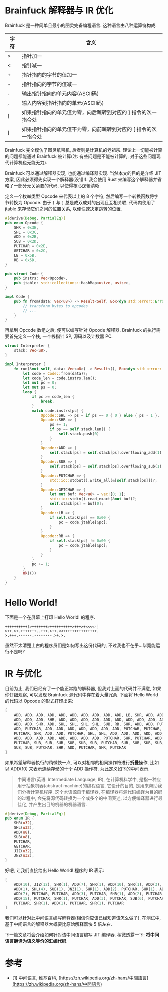 # Brainfuck 解释器与 IR 优化

Brainfuck 是一种简单且最小的图灵完备编程语言. 这种语言由八种运算符构成:

| 字符 |                              含义                               |
| ---- | --------------------------------------------------------------- |
| >    | 指针加一                                                        |
| <    | 指针减一                                                        |
| +    | 指针指向的字节的值加一                                          |
| -    | 指针指向的字节的值减一                                          |
| .    | 输出指针指向的单元内容(ASCII码)                                 |
| ,    | 输入内容到指针指向的单元(ASCII码)                               |
| [    | 如果指针指向的单元值为零，向后跳转到对应的 ] 指令的次一指令处   |
| ]    | 如果指针指向的单元值不为零，向前跳转到对应的 [ 指令的次一指令处 |

Brainfuck 完全模仿了图灵纸带机, 后者则是计算机的老祖宗. 理论上一切能被计算的问题都能通过 Brainfuck 被计算(注: 有些问题是不能被计算的, 对于这些问题现代计算机也无能无力).

Brainfuck 可以通过解释器实现, 也能通过编译器实现. 当然本文的目的是介绍 JIT 方案, 因此必须得先实现一个解释器(没错!). 我会使用 Rust 来编写这个解释器并省略了一部分无关紧要的代码, 以使得核心逻辑清晰.

定义一个枚举类型 Opcode 来代表以上的 8 个字符, 然后编写一个转换函数将字节转换为 Opcode. 由于 `[` 与 `]` 总是成双成对的出现且互相关联, 代码内使用了 jtable 来存储它们之间的位置关系, 以便快速决定跳转的位置.

```rs
#[derive(Debug, PartialEq)]
pub enum Opcode {
    SHR = 0x3E,
    SHL = 0x3C,
    ADD = 0x2B,
    SUB = 0x2D,
    PUTCHAR = 0x2E,
    GETCHAR = 0x2C,
    LB = 0x5B,
    RB = 0x5D,
}

pub struct Code {
    pub instrs: Vec<Opcode>,
    pub jtable: std::collections::HashMap<usize, usize>,
}

impl Code {
    pub fn from(data: Vec<u8>) -> Result<Self, Box<dyn std::error::Error>> {
        // transform bytes to opcodes
        // ...
    }
}
```

再拿到 Opcode 数组之后, 便可以编写针对 Opcode 解释器. Brainfuck 的执行需要首先定义一个栈, 一个栈指针 SP, 源码以及计数器 PC.

```rs
struct Interpreter {
    stack: Vec<u8>,
}

impl Interpreter {
    fn run(&mut self, data: Vec<u8>) -> Result<(), Box<dyn std::error::Error>> {
        let code = Code::from(data)?;
        let code_len = code.instrs.len();
        let mut pc = 0;
        let mut ps = 0;
        loop {
            if pc >= code_len {
                break;
            }
            match code.instrs[pc] {
                Opcode::SHL => ps = if ps == 0 { 0 } else { ps - 1 },
                Opcode::SHR => {
                    ps += 1;
                    if ps == self.stack.len() {
                        self.stack.push(0)
                    }
                }
                Opcode::ADD => {
                    self.stack[ps] = self.stack[ps].overflowing_add(1).0;
                }
                Opcode::SUB => {
                    self.stack[ps] = self.stack[ps].overflowing_sub(1).0;
                }
                Opcode::PUTCHAR => {
                    std::io::stdout().write_all(&[self.stack[ps]])?;
                }
                Opcode::GETCHAR => {
                    let mut buf: Vec<u8> = vec![0; 1];
                    std::io::stdin().read_exact(&mut buf)?;
                    self.stack[ps] = buf[0];
                }
                Opcode::LB => {
                    if self.stack[ps] == 0x00 {
                        pc = code.jtable[&pc];
                    }
                }
                Opcode::RB => {
                    if self.stack[ps] != 0x00 {
                        pc = code.jtable[&pc];
                    }
                }
            }
            pc += 1;
        }
        Ok(())
    }
}
```

# Hello World!

下面是一个在屏幕上打印 Hello World! 的程序.

```no-highlight
++++++++++[>+++++++>++++++++++>+++>+<<<<-]
>++.>+.+++++++..+++.>++.<<+++++++++++++++.
>.+++.------.--------.>+.>.
```

虽然不太清楚上古的程序员们是如何写出这份代码的, 不过我也不在乎...毕竟能运行不是吗?

# IR 与优化

目前为止, 我们已经有了一个能正常跑的解释器, 但我对上面的代码并不满意, 如果你仔细观察, 可以发现 Brainfuck 源代码中存在着大量冗余. 下面将 Hello World 的代码以 Opcode 的形式打印出来:

```rs
[
    ADD, ADD, ADD, ADD, ADD, ADD, ADD, ADD, ADD, ADD, LB, SHR, ADD, ADD, ADD, ADD,
    ADD, ADD, ADD, SHR, ADD, ADD, ADD, ADD, ADD, ADD, ADD, ADD, ADD, ADD, SHR, ADD,
    ADD, ADD, SHR, ADD, SHL, SHL, SHL, SHL, SUB, RB, SHR, ADD, ADD, PUTCHAR, SHR,
    ADD, PUTCHAR, ADD, ADD, ADD, ADD, ADD, ADD, ADD, PUTCHAR, PUTCHAR, ADD, ADD, ADD,
    PUTCHAR, SHR, ADD, ADD, PUTCHAR, SHL, SHL, ADD, ADD, ADD, ADD, ADD, ADD, ADD,
    ADD, ADD, ADD, ADD, ADD, ADD, ADD, ADD, PUTCHAR, SHR, PUTCHAR, ADD, ADD, ADD,
    PUTCHAR, SUB, SUB, SUB, SUB, SUB, SUB, PUTCHAR, SUB, SUB, SUB, SUB, SUB, SUB,
    SUB, SUB, PUTCHAR, SHR, ADD, PUTCHAR, SHR, PUTCHAR
]
```

如果希望解释器执行的稍微快一点, 可以对相邻的相同操作符进行**折叠**操作, 比如以 ADD(10) 来表示连续存储的十个 ADD 操作符. 为此定义如下的中间表示.

> 中间语言(英语: Intermediate Language, IR), 在计算机科学中, 是指一种应用于抽象机器(abstract machine)的编程语言, 它设计的目的, 是用来帮助我们分析计算机程序. 这个术语源自于编译器, 在编译器将源代码编译为目的码的过程中, 会先将源代码转换为一个或多个的中间表述, 以方便编译器进行最佳化, 并产生出目的机器的机器语言.

```rs
#[derive(Debug, PartialEq)]
pub enum IR {
    SHR(u32),
    SHL(u32),
    ADD(u8),
    SUB(u8),
    PUTCHAR,
    GETCHAR,
    JIZ(u32),
    JNZ(u32),
}
```

好吧, 让我们直接给出 Hello World! 程序的 IR 表示:

```rs
[
    ADD(10), JIZ(12), SHR(1), ADD(7), SHR(1), ADD(10), SHR(1), ADD(3), SHR(1),
    ADD(1), SHL(4), SUB(1), JNZ(1), SHR(1), ADD(2), PUTCHAR, SHR(1), ADD(1), PUTCHAR,
    ADD(7), PUTCHAR, PUTCHAR, ADD(3), PUTCHAR, SHR(1), ADD(2), PUTCHAR, SHL(2),
    ADD(15), PUTCHAR, SHR(1), PUTCHAR, ADD(3), PUTCHAR, SUB(6), PUTCHAR, SUB(8),
    PUTCHAR, SHR(1), ADD(1), PUTCHAR, SHR(1), PUTCHAR
]
```

我们可以针对此中间语言编写解释器(相信你应该已经知道该怎么做了). 在测试中, 基于中间语言的解释器大概要比原始解释器快 5 倍左右.

下一篇文章将会介绍如何针对该中间语言编写 JIT 编译器. 稍微透露一下: **将中间语言翻译为语义等价的汇编代码**.

# 参考

- [1] 中间语言, 维基百科, [https://zh.wikipedia.org/zh-hans/中間語言](https://zh.wikipedia.org/zh-hans/中間語言)
